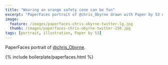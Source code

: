 ```yaml
---
title: "Wearing an orange safety cone can be fun"
excerpt: "PaperFaces portrait of @chris_Obyrne drawn with Paper by 53 on an iPad."
image: 
  feature: /images/paperfaces-chris-obyrne-twitter-lg.jpg
  thumb: /images/paperfaces-chris-obyrne-twitter-150.jpg
tags: [portrait, illustration, Paper by 53]
---
```


PaperFaces portrait of [@chris_Obyrne](http://twitter.com/chris_Obyrne).

{% include boilerplate/paperfaces.html %}